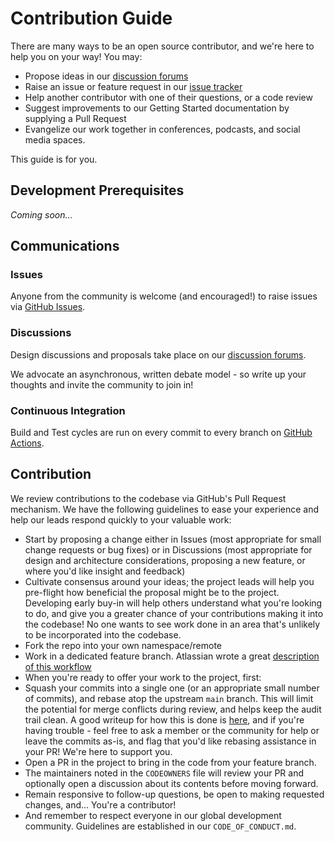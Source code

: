 # Contribution Guide 

There are many ways to be an open source contributor, and we're here to help you on your way! You may:

* Propose ideas in our 
  [discussion forums](https://forums.tbd.website)
* Raise an issue or feature request in our [issue tracker](https://github.com/TBD54566975/system-test/issues)
* Help another contributor with one of their questions, or a code review
* Suggest improvements to our Getting Started documentation by supplying a Pull Request
* Evangelize our work together in conferences, podcasts, and social media spaces.

This guide is for you.

## Development Prerequisites

_Coming soon..._

## Communications

### Issues

Anyone from the community is welcome (and encouraged!) to raise issues via 
[GitHub Issues](https://github.com/TBD54566975/system-test/issues).

### Discussions

Design discussions and proposals take place on our [discussion forums](https://forums.tbd.website).

We advocate an asynchronous, written debate model - so write up your thoughts and invite the community to join in!

### Continuous Integration

Build and Test cycles are run on every commit to every branch on [GitHub Actions](https://github.com/TBD54566975/system-test/actions/new).

## Contribution

We review contributions to the codebase via GitHub's Pull Request mechanism. We have 
the following guidelines to ease your experience and help our leads respond quickly 
to your valuable work:

* Start by proposing a change either in Issues (most appropriate for small 
  change requests or bug fixes) or in Discussions (most appropriate for design 
  and architecture considerations, proposing a new feature, or where you'd 
  like insight and feedback)
* Cultivate consensus around your ideas; the project leads will help you 
  pre-flight how beneficial the proposal might be to the project. Developing early 
  buy-in will help others understand what you're looking to do, and give you a 
  greater chance of your contributions making it into the codebase! No one wants to 
  see work done in an area that's unlikely to be incorporated into the codebase.
* Fork the repo into your own namespace/remote
* Work in a dedicated feature branch. Atlassian wrote a great 
  [description of this workflow](https://www.atlassian.com/git/tutorials/comparing-workflows/feature-branch-workflow)
* When you're ready to offer your work to the project, first:
* Squash your commits into a single one (or an appropriate small number of commits), and 
  rebase atop the upstream `main` branch. This will limit the potential for merge 
  conflicts during review, and helps keep the audit trail clean. A good writeup for 
  how this is done is 
  [here](https://medium.com/@slamflipstrom/a-beginners-guide-to-squashing-commits-with-git-rebase-8185cf6e62ec), and if you're 
  having trouble - feel free to ask a member or the community for help or leave the commits as-is, and flag that you'd like 
  rebasing assistance in your PR! We're here to support you.
* Open a PR in the project to bring in the code from your feature branch.
* The maintainers noted in the `CODEOWNERS` file will review your PR and optionally 
  open a discussion about its contents before moving forward.
* Remain responsive to follow-up questions, be open to making requested changes, and...
  You're a contributor!
* And remember to respect everyone in our global development community. Guidelines 
  are established in our `CODE_OF_CONDUCT.md`.
